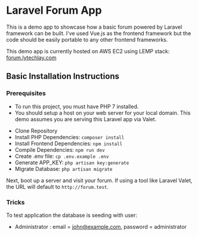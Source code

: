 # Laravel Forum App

This is a demo app to showcase how a basic forum powered by Laravel framework can be built. I've used Vue.js as the frontend framework but the code should be easily portable to any other frontend frameworks.

This demo app is currently hosted on AWS EC2 using LEMP stack: [forum.lytechlay.com](http://forum.lytechlay.com)

## Basic Installation Instructions

### Prerequisites

* To run this project, you must have PHP 7 installed.
* You should setup a host on your web server for your local domain. This demo assumes you are serving this Laravel app via Valet.

- Clone Repository
- Install PHP Dependencies: `composer install`
- Install Frontend Dependencies: `npm install`
- Compile Dependencies: `npm run dev`
- Create .env file: `cp .env.example .env`
- Generate APP_KEY: `php artisan key:generate`
- Migrate Database: `php artisan migrate`

Next, boot up a server and visit your forum. If using a tool like Laravel Valet, the URL will default to `http://forum.test`.

### Tricks

To test application the database is seeding with user:

* Administrator : email = john@example.com, password = administrator
